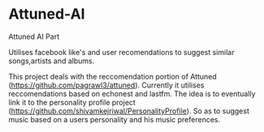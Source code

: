 Attuned-AI
==========

Attuned AI Part


Utilises facebook like's and user recomendations to suggest similar songs,artists and albums.


This project deals with the reccomendation portion of Attuned (https://github.com/pagrawl3/attuned). Currently it utilises reccomendations based on echonest and lastfm. The idea is to eventually link it to the personality profile project (https://github.com/shivamkejriwal/PersonalityProfile). So as to suggest music based on a users personality and his music preferences.
